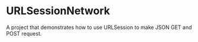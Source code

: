 # URLSessionNetwork
A project that demonstrates how to use URLSession to make JSON GET and POST request.
